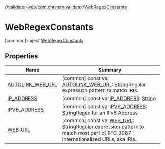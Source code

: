 //[validator-web](../../../index.md)/[com.chrynan.validator](../index.md)/[WebRegexConstants](index.md)



# WebRegexConstants  
 [common] object [WebRegexConstants](index.md)   


## Properties  
  
|  Name |  Summary | 
|---|---|
| <a name="com.chrynan.validator/WebRegexConstants/AUTOLINK_WEB_URL/#/PointingToDeclaration/"></a>[AUTOLINK_WEB_URL](-a-u-t-o-l-i-n-k_-w-e-b_-u-r-l.md)| <a name="com.chrynan.validator/WebRegexConstants/AUTOLINK_WEB_URL/#/PointingToDeclaration/"></a> [common] const val [AUTOLINK_WEB_URL](-a-u-t-o-l-i-n-k_-w-e-b_-u-r-l.md): [String](https://kotlinlang.org/api/latest/jvm/stdlib/kotlin/-string/index.html)Regular expression pattern to match IRIs.   <br>|
| <a name="com.chrynan.validator/WebRegexConstants/IP_ADDRESS/#/PointingToDeclaration/"></a>[IP_ADDRESS](-i-p_-a-d-d-r-e-s-s.md)| <a name="com.chrynan.validator/WebRegexConstants/IP_ADDRESS/#/PointingToDeclaration/"></a> [common] const val [IP_ADDRESS](-i-p_-a-d-d-r-e-s-s.md): [String](https://kotlinlang.org/api/latest/jvm/stdlib/kotlin/-string/index.html)   <br>|
| <a name="com.chrynan.validator/WebRegexConstants/IPV6_ADDRESS/#/PointingToDeclaration/"></a>[IPV6_ADDRESS](-i-p-v6_-a-d-d-r-e-s-s.md)| <a name="com.chrynan.validator/WebRegexConstants/IPV6_ADDRESS/#/PointingToDeclaration/"></a> [common] const val [IPV6_ADDRESS](-i-p-v6_-a-d-d-r-e-s-s.md): [String](https://kotlinlang.org/api/latest/jvm/stdlib/kotlin/-string/index.html)Regex for an IPv6 Address.   <br>|
| <a name="com.chrynan.validator/WebRegexConstants/WEB_URL/#/PointingToDeclaration/"></a>[WEB_URL](-w-e-b_-u-r-l.md)| <a name="com.chrynan.validator/WebRegexConstants/WEB_URL/#/PointingToDeclaration/"></a> [common] const val [WEB_URL](-w-e-b_-u-r-l.md): [String](https://kotlinlang.org/api/latest/jvm/stdlib/kotlin/-string/index.html)Regular expression pattern to match most part of RFC 3987 Internationalized URLs, aka IRIs.   <br>|

